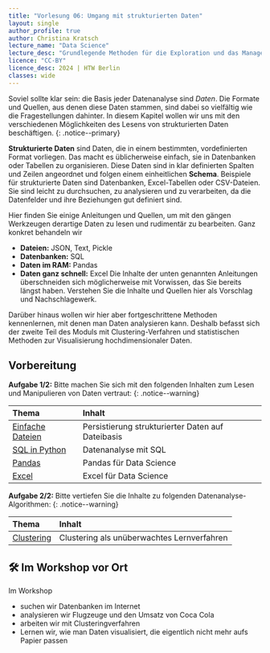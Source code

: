 ```yaml
---
title: "Vorlesung 06: Umgang mit strukturierten Daten"
layout: single
author_profile: true
author: Christina Kratsch
lecture_name: "Data Science"
lecture_desc: "Grundlegende Methoden für die Exploration und das Management von Daten."
licence: "CC-BY"
licence_desc: 2024 | HTW Berlin 
classes: wide
---
```



Soviel sollte klar sein: die Basis jeder Datenanalyse sind *Daten*. Die Formate und Quellen, aus denen diese Daten stammen, sind dabei so vielfältig wie die Fragestellungen dahinter. In diesem Kapitel wollen wir uns mit den verschiedenen Möglichkeiten des Lesens von strukturierten Daten beschäftigen.
{: .notice--primary}

**Strukturierte Daten** sind Daten, die in einem bestimmten, vordefinierten Format vorliegen. Das macht es üblicherweise einfach, sie in Datenbanken oder Tabellen zu organisieren. Diese Daten sind in klar definierten Spalten und Zeilen angeordnet und folgen einem einheitlichen **Schema**. Beispiele für strukturierte Daten sind Datenbanken, Excel-Tabellen oder CSV-Dateien. Sie sind leicht zu durchsuchen, zu analysieren und zu verarbeiten, da die Datenfelder und ihre Beziehungen gut definiert sind.

Hier finden Sie einige Anleitungen und Quellen, um mit den gängen Werkzeugen derartige Daten zu lesen und rudimentär zu bearbeiten. Ganz konkret behandeln wir
* **Dateien:** JSON, Text, Pickle
* **Datenbanken:** SQL
* **Daten im RAM:** Pandas
* **Daten ganz schnell:** Excel
Die Inhalte der unten genannten Anleitungen überschneiden sich möglicherweise mit Vorwissen, das Sie bereits längst haben. Verstehen Sie die Inhalte und Quellen hier als Vorschlag und Nachschlagewerk.

Darüber hinaus wollen wir hier aber fortgeschrittene Methoden kennenlernen, mit denen man Daten analysieren kann. Deshalb befasst sich der zweite Teil des Moduls mit Clustering-Verfahren und statistischen Methoden zur Visualisierung hochdimensionaler Daten.


## Vorbereitung

**Aufgabe 1/2:** Bitte machen Sie sich mit den folgenden Inhalten zum Lesen und Manipulieren von Daten vertraut:
{: .notice--warning} 

| Thema | Inhalt | 
| :------------- |  :---------- |
| [Einfache Dateien](/modules/reading-structured-data/structured-data-files.md) | Persistierung strukturierter Daten auf Dateibasis | 
| [SQL in Python](/modules/reading-structured-data/structured-data-databases.md) | Datenanalyse mit SQL | 
| [Pandas](/modules/reading-structured-data/structured-data-pandas%20copy.md) | Pandas für Data Science | 
| [Excel](/modules/reading-structured-data/excel.md) | Excel für Data Science | 


**Aufgabe 2/2:** Bitte vertiefen Sie die Inhalte zu folgenden Datenanalyse-Algorithmen:
{: .notice--warning} 

| Thema | Inhalt | 
| :------------- |  :---------- |
| [Clustering](/modules/clustering/clust.md) | Clustering als unüberwachtes Lernverfahren | 



## 🛠 Im Workshop vor Ort

Im Workshop 

* suchen wir Datenbanken im Internet
* analysieren wir Flugzeuge und den Umsatz von Coca Cola
* arbeiten wir mit Clusteringverfahren
* Lernen wir, wie man Daten visualisiert, die eigentlich nicht mehr aufs Papier passen